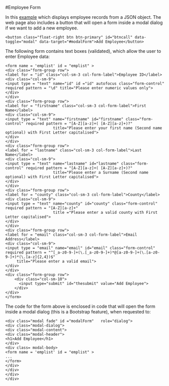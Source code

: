 #Employee Form

In this <a href="archives/examples/employee.html" target="_blank">example</a> which displays employee records from a JSON object. The web page also includes 
a button that will open a form inside a modal dialog if we want to add a new employee.

~~~
<button class="float-right btn btn-primary" id="btncall" data-toggle="modal" data-target="#modalForm">Add Employee</button>
~~~

The following form contains text boxes (validated), which allow the user to enter Employee data:

~~~
<form name = 'emplist' id = "emplist" >
<div class="form-group row">
<label for = "id" class="col-sm-3 col-form-label">Employee ID</label>
<div class="col-sm-9">
<input type = "text" name="id" id ="id" autofocus class="form-control" required pattern = "\d" title="Please enter numeric values only">
</div>
</div>
<div class="form-group row">
<label for = "firstname" class="col-sm-3 col-form-label">First Name</label>
<div class="col-sm-9">
<input type = "text" name="firstname" id="firstname" class="form-control" required pattern = "[A-Z][a-z]+( [A-Z][a-z]+)?" 
                     title="Please enter your first name (Second name optional) with First Letter capitalised">
</div>
</div>
<div class="form-group row">
<label for = "lastname" class="col-sm-3 col-form-label">Last Name</label>
<div class="col-sm-9">
<input type = "text" name="lastname" id="lastname" class="form-control" required pattern = "[A-Z][a-z]+( [A-Z][a-z]+)?" 
                     title="Please enter a Surname (Second name optional) with First Letter capitalised">
</div>
</div>
<div class="form-group row">
<label for = "county" class="col-sm-3 col-form-label">County</label>
<div class="col-sm-9">
<input type = "text" name="county" id="county" class="form-control" required pattern = "[A-Z][a-z]+" 
                     title ="Please enter a valid county with First Letter capitalised">
</div>
</div>
<div class="form-group row">
<label for = "email" class="col-sm-3 col-form-label">Email Address</label>
<div class="col-sm-9">
<input type = "email" name="email" id="email" class="form-control" required pattern = "^[_a-z0-9-]+(\.[_a-z0-9-]+)*@[a-z0-9-]+(\.[a-z0-9-]+)*(\.[a-z]{2,4})$"
     title="Please enter a valid email">
</div>
</div>
<div class="form-group row">
    <div class="col-sm-10">
      <input type="submit" id="thesubmit" value="Add Employee">
    </div>
</div>
</form>
~~~~

The code for the form above is enclosed in code that will open the form inside a modal dialog (this is a Bootstrap feature), when requested to:

~~~
<div class="modal fade" id ="modalForm"   role="dialog">
<div class="modal-dialog">
<div class="modal-content">
<div class="modal-header">
<h1>Add Employee</h1>
</div>
<div class= modal-body>
<form name = 'emplist' id = "emplist" >
...
</form>
</div>
</div>
</div>
</div>
~~~

